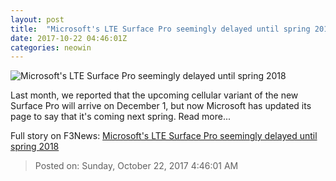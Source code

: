 ```yaml
---
layout: post
title:  "Microsoft's LTE Surface Pro seemingly delayed until spring 2018"
date: 2017-10-22 04:46:01Z
categories: neowin
---
```


![Microsoft's LTE Surface Pro seemingly delayed until spring 2018](https://cdn.neow.in/news/images/uploaded/2017/05/1495653572_rw7yiu_story.jpg)

Last month, we reported that the upcoming cellular variant of the new Surface Pro will arrive on December 1, but now Microsoft has updated its page to say that it's coming next spring. Read more...


Full story on F3News: [Microsoft's LTE Surface Pro seemingly delayed until spring 2018](http://www.f3nws.com/n/ucKcRH)

> Posted on: Sunday, October 22, 2017 4:46:01 AM
